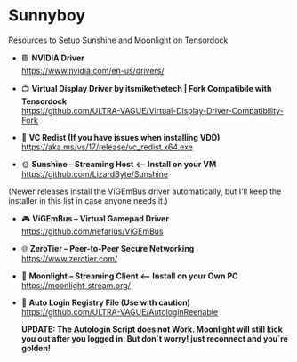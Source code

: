 # Sunnyboy

Resources to Setup Sunshine and Moonlight on Tensordock

- :green_square: **NVIDIA Driver**  
  https://www.nvidia.com/en-us/drivers/

- :tv: **Virtual Display Driver by itsmikethetech | Fork Compatibile with Tensordock**  
https://github.com/ULTRA-VAGUE/Virtual-Display-Driver-Compatibility-Fork

- :jigsaw: **VC Redist (If you have issues when installing VDD)**  
https://aka.ms/vs/17/release/vc_redist.x64.exe

- :sun_with_face: **Sunshine – Streaming Host <-- Install on your VM**  
  https://github.com/LizardByte/Sunshine
  
(Newer releases install the ViGEmBus driver automatically, but I'll keep the installer in this list in case anyone needs it.)

- :video_game: **ViGEmBus – Virtual Gamepad Driver**  
https://github.com/nefarius/ViGEmBus

- :globe_with_meridians: **ZeroTier – Peer-to-Peer Secure Networking**  
  https://www.zerotier.com/

- :crescent_moon: **Moonlight – Streaming Client <-- Install on your Own PC**  
  https://moonlight-stream.org/

- :closed_lock_with_key: **Auto Login Registry File (Use with caution)**  
  https://github.com/ULTRA-VAGUE/AutologinReenable
  
  **UPDATE: The Autologin Script does not Work. Moonlight will still kick you out after you logged in. But don´t worry! just reconnect and you´re golden!**
